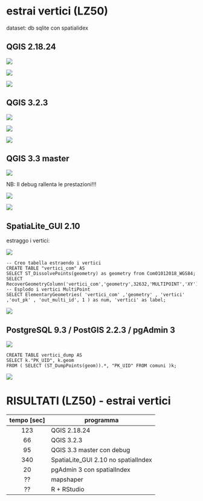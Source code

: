 # estrai vertici (LZ50)

dataset: db sqlite con spatialidex

## QGIS 2.18.24

![](../img/qgis21824_info.png)

![](../img/estrai_vertici/qgis21824_01.png)

![](../img/estrai_vertici/qgis21824_02.png)

## QGIS 3.2.3

![](../img/qgis323_info.png)

![](../img/estrai_vertici/qgis323_01.png)

![](../img/estrai_vertici/qgis323_02.png)

## QGIS 3.3 master

![](../img/qgis33_master_info.png)

NB: Il debug rallenta le prestazioni!!!

![](../img/estrai_vertici/qgis33master_01.png)

![](../img/estrai_vertici/qgis33master_02.png)

## SpatiaLite_GUI 2.10

estraggo i vertici:

![](../img/spatialite_gui_210_info.png)

```
-- Creo tabella estraendo i vertici
CREATE TABLE "vertici_com" AS
SELECT ST_DissolvePoints(geometry) as geometry from Com01012018_WGS84;
SELECT RecoverGeometryColumn('vertici_com','geometry',32632,'MULTIPOINT','XY');
-- Esplodo i vertici MultiPoint
SELECT ElementaryGeometries( 'vertici_com' ,'geometry' , 'vertici' ,'out_pk' , 'out_multi_id', 1 ) as num, 'vertici' as label;
```
![](../img/estrai_vertici/spatialite_gui_210_03.png)

## PostgreSQL 9.3 / PostGIS 2.2.3 / pgAdmin 3

![](../img/pgAmin3_info.png)

```
CREATE TABLE vertici_dump AS
SELECT k."PK_UID", k.geom  
FROM ( SELECT (ST_DumpPoints(geom)).*, "PK_UID" FROM comuni )k;
```
![](../img/estrai_vertici/pgAmin3_01.png)

# RISULTATI (LZ50) - estrai vertici

tempo [sec]|programma
:---------:|---------
123|QGIS 2.18.24
66|QGIS 3.2.3
95|QGIS 3.3 master con debug
340|SpatiaLite_GUI 2.10 no spatialIndex
20|pgAdmin 3 con spatialIndex
??|mapshaper
??|R + RStudio